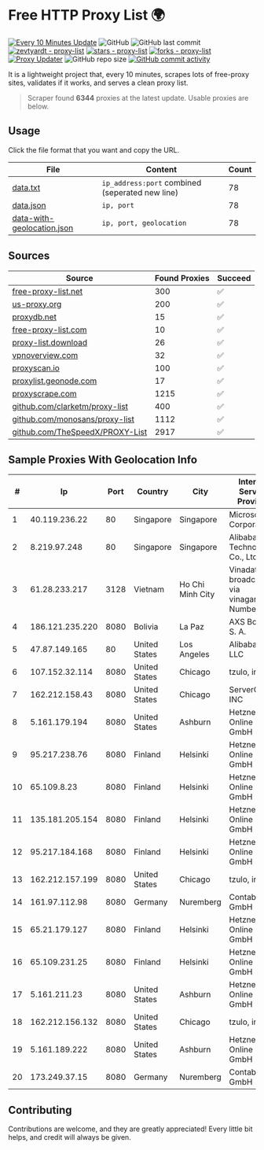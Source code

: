 
# Free HTTP Proxy List 🌍

[![Every 10 Minutes Update](https://github.com/mertguvencli/http-proxy-list/actions/workflows/main.yml/badge.svg?branch=main)](https://github.com/mertguvencli/http-proxy-list/actions/workflows/main.yml)
![GitHub](https://img.shields.io/github/license/mertguvencli/http-proxy-list)
![GitHub last commit](https://img.shields.io/github/last-commit/mertguvencli/http-proxy-list)
[![zevtyardt - proxy-list](https://img.shields.io/static/v1?label=zevtyardt&message=proxy-list&color=blue&logo=github)](https://github.com/zevtyardt/proxy-list "Go to GitHub repo")
[![stars - proxy-list](https://img.shields.io/github/stars/zevtyardt/proxy-list?style=social)](https://github.com/zevtyardt/proxy-list)
[![forks - proxy-list](https://img.shields.io/github/forks/zevtyardt/proxy-list?style=social)](https://github.com/zevtyardt/proxy-list)
[![Proxy Updater](https://github.com/zevtyardt/proxy-list/workflows/Proxy%20Updater/badge.svg)](https://github.com/zevtyardt/proxy-list/actions?query=workflow:"Proxy+Updater")
![GitHub repo size](https://img.shields.io/github/repo-size/zevtyardt/proxy-list)
[![GitHub commit activity](https://img.shields.io/github/commit-activity/m/zevtyardt/proxy-list?logo=commits)](https://github.com/zevtyardt/proxy-list/commits/main)

It is a lightweight project that, every 10 minutes, scrapes lots of free-proxy sites, validates if it works, and serves a clean proxy list.

> Scraper found **6344** proxies at the latest update. Usable proxies are below.

## Usage

Click the file format that you want and copy the URL.

|File|Content|Count|
|----|-------|-----|
|[data.txt](https://raw.githubusercontent.com/mertguvencli/http-proxy-list/main/proxy-list/data.txt)|`ip_address:port` combined (seperated new line)|78|
|[data.json](https://raw.githubusercontent.com/mertguvencli/http-proxy-list/main/proxy-list/data.json)|`ip, port`|78|
|[data-with-geolocation.json](https://raw.githubusercontent.com/mertguvencli/http-proxy-list/main/proxy-list/data-with-geolocation.json)|`ip, port, geolocation`|78|

## Sources

|Source|Found Proxies|Succeed|
|------|-------------|-------|
|[free-proxy-list.net](https://free-proxy-list.net)|300|✅|
|[us-proxy.org](https://www.us-proxy.org)|200|✅|
|[proxydb.net](http://proxydb.net)|15|✅|
|[free-proxy-list.com](https://free-proxy-list.com/?page=&port=&type%5B%5D=http&type%5B%5D=https&up_time=0&search=Search)|10|✅|
|[proxy-list.download](https://www.proxy-list.download/HTTP)|26|✅|
|[vpnoverview.com](https://vpnoverview.com/privacy/anonymous-browsing/free-proxy-servers)|32|✅|
|[proxyscan.io](https://www.proxyscan.io)|100|✅|
|[proxylist.geonode.com](https://proxylist.geonode.com/api/proxy-list?limit=300&page=1&sort_by=lastChecked&sort_type=desc&protocols=http,https)|17|✅|
|[proxyscrape.com](https://api.proxyscrape.com/v2/?request=displayproxies&protocol=http&timeout=10000&country=all&ssl=all&anonymity=all)|1215|✅|
|[github.com/clarketm/proxy-list](https://raw.githubusercontent.com/clarketm/proxy-list/master/proxy-list-raw.txt)|400|✅|
|[github.com/monosans/proxy-list](https://raw.githubusercontent.com/monosans/proxy-list/main/proxies/http.txt)|1112|✅|
|[github.com/TheSpeedX/PROXY-List](https://raw.githubusercontent.com/TheSpeedX/PROXY-List/master/http.txt)|2917|✅|


## Sample Proxies With Geolocation Info

|#|Ip|Port|Country|City|Internet Service Provider|
|-|--|----|-------|----|-------------------------|
|1|40.119.236.22|80|Singapore|Singapore|Microsoft Corporation|
|2|8.219.97.248|80|Singapore|Singapore|Alibaba (US) Technology Co., Ltd.|
|3|61.28.233.217|3128|Vietnam|Ho Chi Minh City|Vinadata broadcast via vinagame AS Number|
|4|186.121.235.220|8080|Bolivia|La Paz|AXS Bolivia S. A.|
|5|47.87.149.165|80|United States|Los Angeles|Alibaba.com LLC|
|6|107.152.32.114|8080|United States|Chicago|tzulo, inc.|
|7|162.212.158.43|8080|United States|Chicago|ServerCheap INC|
|8|5.161.179.194|8080|United States|Ashburn|Hetzner Online GmbH|
|9|95.217.238.76|8080|Finland|Helsinki|Hetzner Online GmbH|
|10|65.109.8.23|8080|Finland|Helsinki|Hetzner Online GmbH|
|11|135.181.205.154|8080|Finland|Helsinki|Hetzner Online GmbH|
|12|95.217.184.168|8080|Finland|Helsinki|Hetzner Online GmbH|
|13|162.212.157.199|8080|United States|Chicago|tzulo, inc.|
|14|161.97.112.98|8080|Germany|Nuremberg|Contabo GmbH|
|15|65.21.179.127|8080|Finland|Helsinki|Hetzner Online GmbH|
|16|65.109.231.25|8080|Finland|Helsinki|Hetzner Online GmbH|
|17|5.161.211.23|8080|United States|Ashburn|Hetzner Online GmbH|
|18|162.212.156.132|8080|United States|Chicago|tzulo, inc.|
|19|5.161.189.222|8080|United States|Ashburn|Hetzner Online GmbH|
|20|173.249.37.15|8080|Germany|Nuremberg|Contabo GmbH|



## Contributing

Contributions are welcome, and they are greatly appreciated! Every
little bit helps, and credit will always be given.

